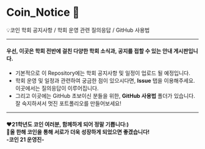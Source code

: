 # Coin_Notice 📢
💡코인 학회 공지사항 / 학회 운영 관련 질의응답 / GitHub 사용법

******************************
#### 우선, 이곳은 학회 전반에 걸친 다양한 학회 소식과, 공지를 접할 수 있는 안내 게시판입니다. 
+ 기본적으로 이 Repository에는 학회 공지사항 및 일정이 업로드 될 예정입니다.
+ 학회 운영 및 일정과 관련하여 궁금한 점이 있으시다면, **Issue** 탭을 이용해주세요. 이곳에서는 질의응답이 이루어집니다.
+ 그리고 이곳에는 GitHub 초보이신 분들을 위한, **GitHub 사용법** 폴더가 있습니다. 잘 숙지하셔서 멋진 포트폴리오를 만들어보세요!

******************************

#### ❤21학년도 코인 여러분, 함께하게 되어 정말 기쁩니다:) <br> 🧡올 한해 코인을 통해 서로가 더욱 성장하게 되었으면 좋겠습니다! </br> -코인 21 운영진-
